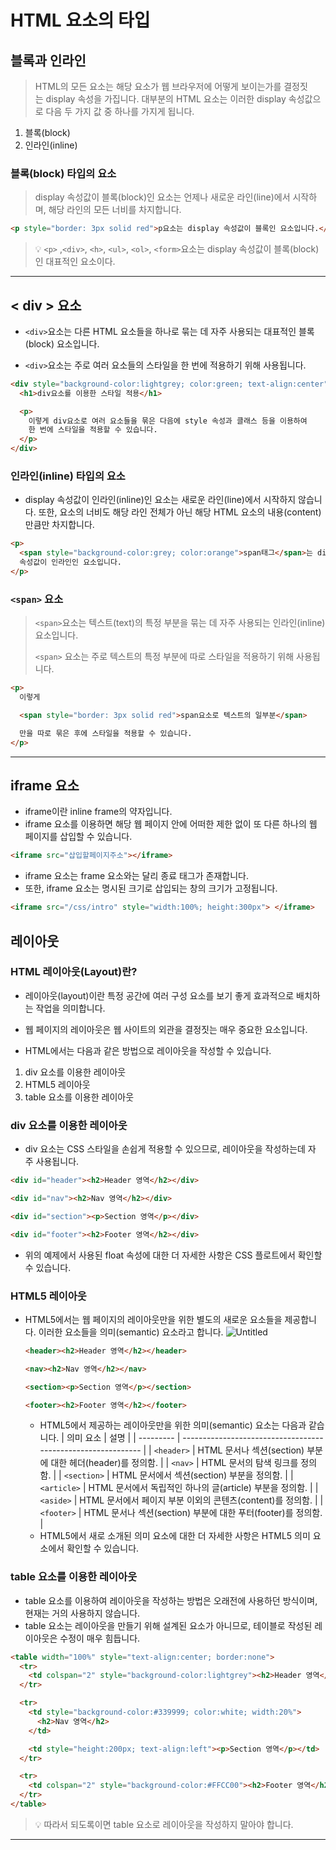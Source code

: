 # HTML 요소의 타입

## 블록과 인라인

> HTML의 모든 요소는 해당 요소가 웹 브라우저에 어떻게 보이는가를 결정짓는 display 속성을 가집니다. 대부분의 HTML 요소는 이러한 display 속성값으로 다음 두 가지 값 중 하나를 가지게 됩니다.

1. 블록(block)
2. 인라인(inline)

### **블록(block) 타입의 요소**

> display 속성값이 블록(block)인 요소는 언제나 새로운 라인(line)에서 시작하며, 해당 라인의 모든 너비를 차지합니다.

```html
<p style="border: 3px solid red">p요소는 display 속성값이 블록인 요소입니다.</p>
```

> 💡 `<p>` ,`<div>`, `<h>`, `<ul>`, `<ol>`, `<form>`요소는 display 속성값이 블록(block)인 대표적인 요소이다.

---

## < div > 요소

- `<div>`요소는 다른 HTML 요소들을 하나로 묶는 데 자주 사용되는 대표적인 블록(block) 요소입니다.

- `<div>`요소는 주로 여러 요소들의 스타일을 한 번에 적용하기 위해 사용됩니다.

```html
<div style="background-color:lightgrey; color:green; text-align:center">
  <h1>div요소를 이용한 스타일 적용</h1>

  <p>
    이렇게 div요소로 여러 요소들을 묶은 다음에 style 속성과 클래스 등을 이용하여
    한 번에 스타일을 적용할 수 있습니다.
  </p>
</div>
```

### **인라인(inline) 타입의 요소**

- display 속성값이 인라인(inline)인 요소는 새로운 라인(line)에서 시작하지 않습니다.
  또한, 요소의 너비도 해당 라인 전체가 아닌 해당 HTML 요소의 내용(content)만큼만 차지합니다.

```html
<p>
  <span style="background-color:grey; color:orange">span태그</span>는 display
  속성값이 인라인인 요소입니다.
</p>
```

### `<span>` 요소

> `<span>`요소는 텍스트(text)의 특정 부분을 묶는 데 자주 사용되는 인라인(inline) 요소입니다.
>
> `<span>` 요소는 주로 텍스트의 특정 부분에 따로 스타일을 적용하기 위해 사용됩니다.

```html
<p>
  이렇게

  <span style="border: 3px solid red">span요소로 텍스트의 일부분</span>

  만을 따로 묶은 후에 스타일을 적용할 수 있습니다.
</p>
```

---

## **iframe 요소**

- iframe이란 inline frame의 약자입니다.
- iframe 요소를 이용하면 해당 웹 페이지 안에 어떠한 제한 없이 또 다른 하나의 웹 페이지를 삽입할 수 있습니다.

```html
<iframe src="삽입할페이지주소"></iframe>
```

- iframe 요소는 frame 요소와는 달리 종료 태그가 존재합니다.
- 또한, iframe 요소는 명시된 크기로 삽입되는 창의 크기가 고정됩니다.

```html
<iframe src="/css/intro" style="width:100%; height:300px"> </iframe>
```

## 레이아웃

### HTML 레이아웃(Layout)란?

- 레이아웃(layout)이란 특정 공간에 여러 구성 요소를 보기 좋게 효과적으로 배치하는 작업을 의미합니다.
- 웹 페이지의 레이아웃은 웹 사이트의 외관을 결정짓는 매우 중요한 요소입니다.

- HTML에서는 다음과 같은 방법으로 레이아웃을 작성할 수 있습니다.

1. div 요소를 이용한 레이아웃
2. HTML5 레이아웃
3. table 요소를 이용한 레이아웃

### div 요소를 이용한 레이아웃

- div 요소는 CSS 스타일을 손쉽게 적용할 수 있으므로, 레이아웃을 작성하는데 자주 사용됩니다.

```html
<div id="header"><h2>Header 영역</h2></div>

<div id="nav"><h2>Nav 영역</h2></div>

<div id="section"><p>Section 영역</p></div>

<div id="footer"><h2>Footer 영역</h2></div>
```

- 위의 예제에서 사용된 float 속성에 대한 더 자세한 사항은 CSS 플로트에서 확인할 수 있습니다.

### HTML5 레이아웃

- HTML5에서는 웹 페이지의 레이아웃만을 위한 별도의 새로운 요소들을 제공합니다.
  이러한 요소들을 의미(semantic) 요소라고 합니다.
  ![Untitled](https://www.tcpschool.com/lectures/img_html_html5_layout.png)

  ```html
  <header><h2>Header 영역</h2></header>

  <nav><h2>Nav 영역</h2></nav>

  <section><p>Section 영역</p></section>

  <footer><h2>Footer 영역</h2></footer>
  ```

  - HTML5에서 제공하는 레이아웃만을 위한 의미(semantic) 요소는 다음과 같습니다.
    | 의미 요소 | 설명 |
    | --------- | ------------------------------------------------------------ |
    | `<header>` | HTML 문서나 섹션(section) 부분에 대한 헤더(header)를 정의함. |
    | `<nav>` | HTML 문서의 탐색 링크를 정의함. |
    | `<section>` | HTML 문서에서 섹션(section) 부분을 정의함. |
    | `<article>` | HTML 문서에서 독립적인 하나의 글(article) 부분을 정의함. |
    | `<aside>` | HTML 문서에서 페이지 부분 이외의 콘텐츠(content)를 정의함. |
    | `<footer>` | HTML 문서나 섹션(section) 부분에 대한 푸터(footer)를 정의함. |
  - HTML5에서 새로 소개된 의미 요소에 대한 더 자세한 사항은 HTML5 의미 요소에서 확인할 수 있습니다.

### table 요소를 이용한 레이아웃

- table 요소를 이용하여 레이아웃을 작성하는 방법은 오래전에 사용하던 방식이며, 현재는 거의 사용하지 않습니다.
- table 요소는 레이아웃을 만들기 위해 설계된 요소가 아니므로, 테이블로 작성된 레이아웃은 수정이 매우 힘듭니다.

```html
<table width="100%" style="text-align:center; border:none">
  <tr>
    <td colspan="2" style="background-color:lightgrey"><h2>Header 영역</h2></td>
  </tr>

  <tr>
    <td style="background-color:#339999; color:white; width:20%">
      <h2>Nav 영역</h2>
    </td>

    <td style="height:200px; text-align:left"><p>Section 영역</p></td>
  </tr>

  <tr>
    <td colspan="2" style="background-color:#FFCC00"><h2>Footer 영역</h2></td>
  </tr>
</table>
```

> 💡 따라서 되도록이면 table 요소로 레이아웃을 작성하지 말아야 합니다.

---
